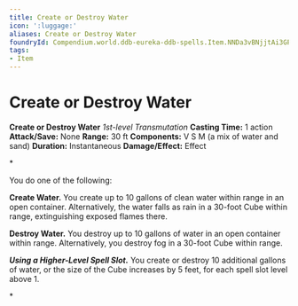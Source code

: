 ```yaml
---
title: Create or Destroy Water
icon: ':luggage:'
aliases: Create or Destroy Water
foundryId: Compendium.world.ddb-eureka-ddb-spells.Item.NNDa3vBNjjtAi3GP
tags:
- Item
---
```


# Create or Destroy Water

**Create or Destroy Water**
_1st-level Transmutation_
**Casting Time:** 1 action
**Attack/Save:** None
**Range:** 30 ft
**Components:** V S M (a mix of water and sand)
**Duration:** Instantaneous
**Damage/Effect:** Effect

*<p>You do one of the following:

**Create Water.** You create up to 10 gallons of clean water within range in an open container. Alternatively, the water falls as rain in a 30-foot Cube within range, extinguishing exposed flames there.

**Destroy Water.** You destroy up to 10 gallons of water in an open container within range. Alternatively, you destroy fog in a 30-foot Cube within range.

***Using a Higher-Level Spell Slot.*** You create or destroy 10 additional gallons of water, or the size of the Cube increases by 5 feet, for each spell slot level above 1.</p>*